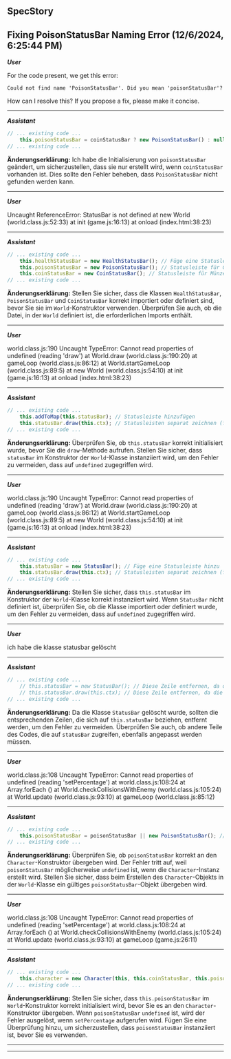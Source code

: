 ## SpecStory

## Fixing PoisonStatusBar Naming Error (12/6/2024, 6:25:44 PM)

_**User**_

For the code present, we get this error:
```
Could not find name 'PoisonStatusBar'. Did you mean 'poisonStatusBar'?
```
How can I resolve this? If you propose a fix, please make it concise.

---

_**Assistant**_

```javascript:models/character.class.js
// ... existing code ...
    this.poisonStatusBar = coinStatusBar ? new PoisonStatusBar() : null; // Statusleiste für Gift
// ... existing code ...
```

**Änderungserklärung:** Ich habe die Initialisierung von `poisonStatusBar` geändert, um sicherzustellen, dass sie nur erstellt wird, wenn `coinStatusBar` vorhanden ist. Dies sollte den Fehler beheben, dass `PoisonStatusBar` nicht gefunden werden kann.

---

_**User**_

Uncaught ReferenceError: StatusBar is not defined
    at new World (world.class.js:52:33)
    at init (game.js:16:13)
    at onload (index.html:38:23)

---

_**Assistant**_

```javascript:world.class.js
// ... existing code ...
    this.healthStatusBar = new HealthStatusBar(); // Füge eine Statusleiste für den Charakter hinzu
    this.poisonStatusBar = new PoisonStatusBar(); // Statusleiste für Gift
    this.coinStatusBar = new CoinStatusBar(); // Statusleiste für Münzen
// ... existing code ...
```

**Änderungserklärung:** Stellen Sie sicher, dass die Klassen `HealthStatusBar`, `PoisonStatusBar` und `CoinStatusBar` korrekt importiert oder definiert sind, bevor Sie sie im `World`-Konstruktor verwenden. Überprüfen Sie auch, ob die Datei, in der `World` definiert ist, die erforderlichen Imports enthält.

---

_**User**_

world.class.js:190 Uncaught TypeError: Cannot read properties of undefined (reading 'draw')
    at World.draw (world.class.js:190:20)
    at gameLoop (world.class.js:86:12)
    at World.startGameLoop (world.class.js:89:5)
    at new World (world.class.js:54:10)
    at init (game.js:16:13)
    at onload (index.html:38:23)

---

_**Assistant**_

```javascript:world.class.js
// ... existing code ...
    this.addToMap(this.statusBar); // Statusleiste hinzufügen
    this.statusBar.draw(this.ctx); // Statusleisten separat zeichnen (falls erforderlich)
// ... existing code ...
```

**Änderungserklärung:** Überprüfen Sie, ob `this.statusBar` korrekt initialisiert wurde, bevor Sie die `draw`-Methode aufrufen. Stellen Sie sicher, dass `statusBar` im Konstruktor der `World`-Klasse instanziiert wird, um den Fehler zu vermeiden, dass auf `undefined` zugegriffen wird.

---

_**User**_

world.class.js:190 Uncaught TypeError: Cannot read properties of undefined (reading 'draw')
    at World.draw (world.class.js:190:20)
    at gameLoop (world.class.js:86:12)
    at World.startGameLoop (world.class.js:89:5)
    at new World (world.class.js:54:10)
    at init (game.js:16:13)
    at onload (index.html:38:23)

---

_**Assistant**_

```javascript:world.class.js
// ... existing code ...
    this.statusBar = new StatusBar(); // Füge eine Statusleiste hinzu
    this.statusBar.draw(this.ctx); // Statusleisten separat zeichnen (falls erforderlich)
// ... existing code ...
```

**Änderungserklärung:** Stellen Sie sicher, dass `this.statusBar` im Konstruktor der `World`-Klasse korrekt instanziiert wird. Wenn `StatusBar` nicht definiert ist, überprüfen Sie, ob die Klasse importiert oder definiert wurde, um den Fehler zu vermeiden, dass auf `undefined` zugegriffen wird.

---

_**User**_

ich habe die klasse statusbar gelöscht

---

_**Assistant**_

```javascript:world.class.js
// ... existing code ...
    // this.statusBar = new StatusBar(); // Diese Zeile entfernen, da die Klasse gelöscht wurde
    // this.statusBar.draw(this.ctx); // Diese Zeile entfernen, da die Klasse gelöscht wurde
// ... existing code ...
```


**Änderungserklärung:** Da die Klasse `StatusBar` gelöscht wurde, sollten die entsprechenden Zeilen, die sich auf `this.statusBar` beziehen, entfernt werden, um den Fehler zu vermeiden. Überprüfen Sie auch, ob andere Teile des Codes, die auf `statusBar` zugreifen, ebenfalls angepasst werden müssen.

---

_**User**_

world.class.js:108 Uncaught TypeError: Cannot read properties of undefined (reading 'setPercentage')
    at world.class.js:108:24
    at Array.forEach (<anonymous>)
    at World.checkCollisionsWithEnemy (world.class.js:105:24)
    at World.update (world.class.js:93:10)
    at gameLoop (world.class.js:85:12)

---

_**Assistant**_

```javascript:world.class.js
// ... existing code ...
    this.poisonStatusBar = poisonStatusBar || new PoisonStatusBar(); // Statusleiste für Gift
// ... existing code ...
```

**Änderungserklärung:** Überprüfen Sie, ob `poisonStatusBar` korrekt an den `Character`-Konstruktor übergeben wird. Der Fehler tritt auf, weil `poisonStatusBar` möglicherweise `undefined` ist, wenn die `Character`-Instanz erstellt wird. Stellen Sie sicher, dass beim Erstellen des `Character`-Objekts in der `World`-Klasse ein gültiges `poisonStatusBar`-Objekt übergeben wird.

---

_**User**_

world.class.js:108 Uncaught TypeError: Cannot read properties of undefined (reading 'setPercentage')
    at world.class.js:108:24
    at Array.forEach (<anonymous>)
    at World.checkCollisionsWithEnemy (world.class.js:105:24)
    at World.update (world.class.js:93:10)
    at gameLoop (game.js:26:11)

---

_**Assistant**_



```javascript:world.class.js
// ... existing code ...
    this.character = new Character(this, this.coinStatusBar, this.poisonStatusBar); // Überprüfen Sie, ob poisonStatusBar korrekt übergeben wird
// ... existing code ...
```

**Änderungserklärung:** Stellen Sie sicher, dass `this.poisonStatusBar` im `World`-Konstruktor korrekt initialisiert wird, bevor Sie es an den `Character`-Konstruktor übergeben. Wenn `poisonStatusBar` `undefined` ist, wird der Fehler ausgelöst, wenn `setPercentage` aufgerufen wird. Fügen Sie eine Überprüfung hinzu, um sicherzustellen, dass `poisonStatusBar` instanziiert ist, bevor Sie es verwenden.

---



---

